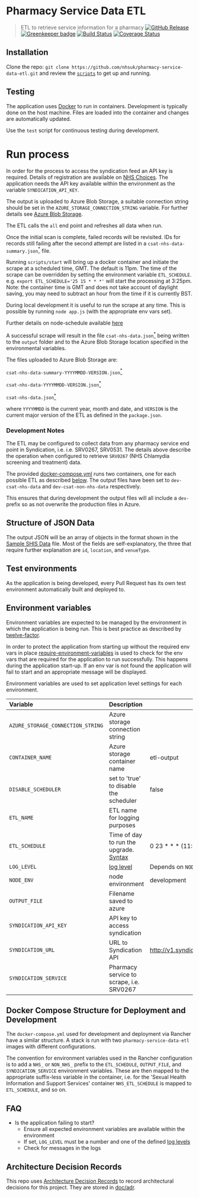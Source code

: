 # Pharmacy Service Data ETL
> ETL to retrieve service information for a pharmacy
[![GitHub Release](https://img.shields.io/github/release/nhsuk/pharmacy-service-data-etl.svg)](https://github.com/nhsuk/pharmacy-service-data-etl/releases/latest/)
[![Greenkeeper badge](https://badges.greenkeeper.io/nhsuk/pharmacy-service-data-etl.svg)](https://greenkeeper.io/)
[![Build Status](https://travis-ci.org/nhsuk/pharmacy-service-data-etl.svg?branch=master)](https://travis-ci.org/nhsuk/pharmacy-service-data-etl)
[![Coverage Status](https://coveralls.io/repos/github/nhsuk/pharmacy-service-data-etl/badge.svg?branch=master)](https://coveralls.io/github/nhsuk/pharmacy-service-data-etl?branch=master)
## Installation

Clone the repo: `git clone https://github.com/nhsuk/pharmacy-service-data-etl.git`
and review the [`scripts`](scripts) to get up and running.

## Testing

The application uses [Docker](https://www.docker.com/) to run in containers.
Development is typically done on the host machine. Files are loaded into the
container and changes are automatically updated.

Use the `test` script for continuous testing during development.

# Run process

In order for the process to access the syndication feed an API key is required.
Details of registration are available on
[NHS Choices](http://www.nhs.uk/aboutNHSChoices/professionals/syndication/Pages/Webservices.aspx).
The application needs the API key available within the environment as the variable `SYNDICATION_API_KEY`.

The output is uploaded to Azure Blob Storage, a suitable connection string should be set in the `AZURE_STORAGE_CONNECTION_STRING` variable.
For further details see [Azure Blob Storage](https://azure.microsoft.com/en-gb/services/storage/blobs/).

The ETL calls the `all` end point and refreshes all data when run.

Once the initial scan is complete, failed records will be revisited. IDs for records still failing after the second attempt
are listed in a `csat-nhs-data-summary.json`[<sup>*</sup>](#development-notes) file.

Running `scripts/start` will bring up a docker container and initiate the scrape at a scheduled time, GMT. The default is
11pm. The time of the scrape can be overridden by setting the environment variable `ETL_SCHEDULE`.
e.g. `export ETL_SCHEDULE='25 15 * * *'` will start the processing at 3:25pm. 
Note: the container time is GMT and does not take account of daylight saving, you may need to subtract an hour from the time if
it is currently BST.

During local development it is useful to run the scrape at any time. This is possible by running `node app.js` (with the appropriate env vars set).

Further details on node-schedule available
[here](https://www.npmjs.com/package/node-schedule)

A successful scrape will result in the file `csat-nhs-data.json`[<sup>*</sup>](#development-notes) being written to the `output` folder and to the Azure Blob Storage
location specified in the environmental variables.

The files uploaded to Azure Blob Storage are:

`csat-nhs-data-summary-YYYYMMDD-VERSION.json`[<sup>*</sup>](#development-notes)

`csat-nhs-data-YYYYMMDD-VERSION.json`[<sup>*</sup>](#development-notes)

`csat-nhs-data.json`[<sup>*</sup>](#development-notes)

where `YYYYMMDD` is the current year, month and date, and `VERSION` is the current major version of the ETL as defined in the `package.json`.

### Development Notes
The ETL may be configured to collect data from any pharmacy service end point in Syndication, i.e.  i.e. SRV0267, SRV0531.
The details above describe the operation when configured to retrieve `SRV0267` (NHS Chlamydia screening and treatment) data.

The provided [docker-compose.yml](docker-compose.yml) runs two containers, one for each possible ETL as described
[below](#docker-compose-structure-for-deployment-and-development). The output files have been set to `dev-csat-nhs-data`
and `dev-csat-non-nhs-data` respectively.

This ensures that during development the output files will all include a `dev-` prefix so as not overwrite the production files in Azure.

## Structure of JSON Data

The output JSON will be an array of objects in the format shown in the [Sample SHIS Data](sample-csat-nhs.data.json) file.
Most of the fields are self-explanatory, the three that require further explanation are `id`, `location`, and `venueType`.

## Test environments

As the application is being developed, every Pull Request has its own test
environment automatically built and deployed to.

## Environment variables

Environment variables are expected to be managed by the environment in which
the application is being run. This is best practice as described by
[twelve-factor](https://12factor.net/config).

In order to protect the application from starting up without the required
env vars in place
[require-environment-variables](https://www.npmjs.com/package/require-environment-variables)
is used to check for the env vars that are required for the application to run
successfully.
This happens during the application start-up. If an env var is not found the
application will fail to start and an appropriate message will be displayed.

Environment variables are used to set application level settings for each
environment.


| Variable                           | Description                                                                                                 | Default                                           | Required |
| :--------------------------------- | :---------------------------------------------------------------------------------------------------------- | ------------------------------------------------- | :------- |
| `AZURE_STORAGE_CONNECTION_STRING`  | Azure storage connection string                                                                             |                                                   | yes      |
| `CONTAINER_NAME`                   | Azure storage container name                                                                                | etl-output                                        |          |
| `DISABLE_SCHEDULER`                | set to 'true' to disable the scheduler                                                                      | false                                             |          |
| `ETL_NAME`                         | ETL name for logging purposes                                                                               |                                                   | yes      |
| `ETL_SCHEDULE`                     | Time of day to run the upgrade. [Syntax](https://www.npmjs.com/package/node-schedule#cron-style-scheduling) | 0 23 * * * (11:00 pm)                             |          |
| `LOG_LEVEL`                        | [log level](https://github.com/trentm/node-bunyan#levels)                                                   | Depends on `NODE_ENV`                             |          |
| `NODE_ENV`                         | node environment                                                                                            | development                                       |          |
| `OUTPUT_FILE`                      | Filename saved to azure                                                                                     |                                                   | yes      |
| `SYNDICATION_API_KEY`              | API key to access syndication                                                                               |                                                   | yes      |
| `SYNDICATION_URL`                  | URL to Syndication API                                                                                      | http://v1.syndication.nhschoices.nhs.uk           |          |
| `SYNDICATION_SERVICE`              | Pharmacy service to scrape, i.e. SRV0267                                                                    |                                                   | yes      |

## Docker Compose Structure for Deployment and Development

The `docker-compose.yml` used for development and deployment via Rancher have a similar structure.
A stack is run with two `pharmacy-service-data-etl` images with different configurations.

The convention for environment variables used in the Rancher configuration is to add a `NHS_` or `NON_NHS_` prefix to the
`ETL_SCHEDULE`, `OUTPUT_FILE`, and `SYNDICATION_SERVICE` environment variables.
These are then mapped to the appropriate suffix-less variable in the container, i.e. for the
'Sexual Health Information and Support Services' container `NHS_ETL_SCHEDULE` is mapped to `ETL_SCHEDULE`, and so on.

## FAQ

* Is the application failing to start?
  * Ensure all expected environment variables are available within the environment
  * If set, `LOG_LEVEL` must be a number and one of the defined [log levels](https://github.com/trentm/node-bunyan#levels)
  * Check for messages in the logs

## Architecture Decision Records

This repo uses
[Architecture Decision Records](http://thinkrelevance.com/blog/2011/11/15/documenting-architecture-decisions)
to record architectural decisions for this project.
They are stored in [doc/adr](doc/adr).
